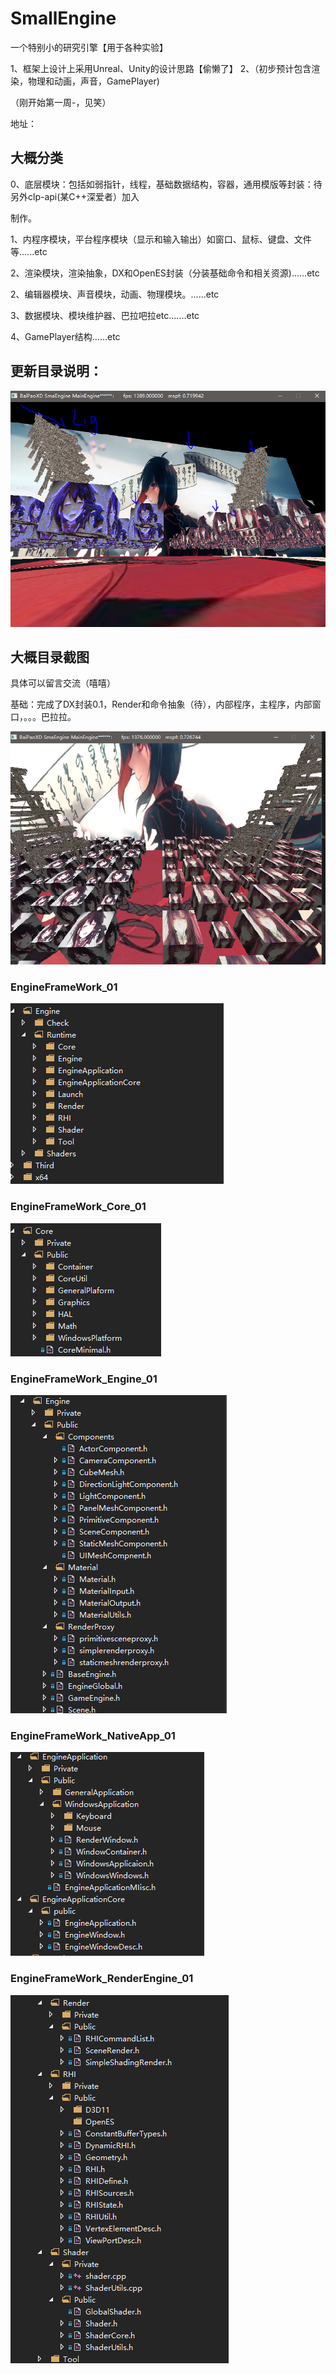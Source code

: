# SmallEngine

一个特别小的研究引擎【用于各种实验】

1、框架上设计上采用Unreal、Unity的设计思路【偷懒了】
2、（初步预计包含渲染，物理和动画，声音，GamePlayer)

（刚开始第一周-，见笑）

地址：

## 大概分类

0、底层模块：包括如弱指针，线程，基础数据结构，容器，通用模版等封装：待另外clp-api(某C++深爱者）加入

制作。

1、内程序模块，平台程序模块（显示和输入输出）如窗口、鼠标、键盘、文件等......etc

2、渲染模块，渲染抽象，DX和OpenES封装（分装基础命令和相关资源)......etc

2、编辑器模块、声音模块，动画、物理模块。......etc

3、数据模块、模块维护器、巴拉吧拉etc.......etc

4、GamePlayer结构......etc

## 更新目录说明：

![](./Doc/DOCContent/Material_Normal_Mask.PNG)

## 大概目录截图

具体可以留言交流（嘻嘻）

基础：完成了DX封装0.1，Render和命令抽象（待），内部程序，主程序，内部窗口，。。。巴拉拉。

![](./ReadMeRes/Capt_RenderFrameWork_01_Com.PNG)

### EngineFrameWork_01



![](./ReadMeRes/EngineFrameWork_01.PNG)



### EngineFrameWork_Core_01

![](./ReadMeRes/EngineFrameWork_Core_01.PNG)



### EngineFrameWork_Engine_01

![](./ReadMeRes/EngineFrameWork_Engine_01.PNG)

### EngineFrameWork_NativeApp_01

![](./ReadMeRes/EngineFrameWork_NativeApp_01.PNG)

### EngineFrameWork_RenderEngine_01

![](./ReadMeRes/EngineFrameWork_RenderEngine_01.PNG)